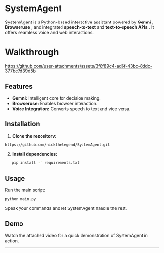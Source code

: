 # SystemAgent

SystemAgent is a Python-based interactive assistant powered by **Gemni** , **Browseruse** , and integrated **speech-to-text** and **text-to-speech APIs** . It offers seamless voice and web interactions.

# Walkthrough
https://github.com/user-attachments/assets/3f8f89c4-ad6f-43bc-8ddc-377bc7d39d5b
## Features

* **Gemni:** Intelligent core for decision making.
* **Browseruse:** Enables browser interaction.
* **Voice Integration:** Converts speech to text and vice versa.

## Installation

1. **Clone the repository:**

```bash
https://github.com/nickthelegend/SystemAgent.git
```

2. **Install dependencies:**

```bash
   pip install -r requirements.txt
```

## Usage

Run the main script:

```bash
python main.py
```

</span></span></code></div></div></pre>

Speak your commands and let SystemAgent handle the rest.

## Demo

Watch the attached video for a quick demonstration of SystemAgent in action.

---

